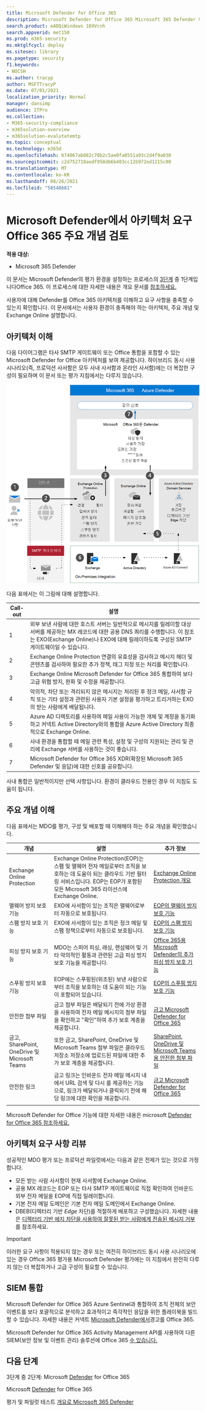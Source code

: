 ```yaml
---
title: Microsoft Defender for Office 365
description: Microsoft Defender for Office 365 Microsoft 365 Defender 다이어그램은 평가판 랩 또는 파일럿 환경을 구축하기 전에 Microsoft 365 ID를 이해하는 데 도움이 됩니다.
search.product: eADQiWindows 10XVcnh
search.appverid: met150
ms.prod: m365-security
ms.mktglfcycl: deploy
ms.sitesec: library
ms.pagetype: security
f1.keywords:
- NOCSH
ms.author: tracyp
author: MSFTTracyP
ms.date: 07/01/2021
localization_priority: Normal
manager: dansimp
audience: ITPro
ms.collection:
- M365-security-compliance
- m365solution-overview
- m365solution-evalutatemtp
ms.topic: conceptual
ms.technology: m365d
ms.openlocfilehash: 674067ab082c70b2c5ae0fa0551a93c2d4f9a030
ms.sourcegitcommit: c2d752718aedf958db6b403cc12b972ed1215c00
ms.translationtype: MT
ms.contentlocale: ko-KR
ms.lasthandoff: 08/26/2021
ms.locfileid: "58548681"
---
```

# <a name="review-microsoft-defender-for-office-365-architecture-requirements-and-key-concepts"></a>Microsoft Defender에서 아키텍처 요구 Office 365 주요 개념 검토


**적용 대상:**
- Microsoft 365 Defender

이 문서는 Microsoft Defender의 평가 환경을 설정하는 프로세스의 [3단계](eval-defender-office-365-overview.md) 중 1단계입니다Office 365. 이 프로세스에 대한 자세한 내용은 개요 문서를 [참조하세요.](eval-defender-office-365-overview.md)

사용자에 대해 Defender를 Office 365 아키텍처를 이해하고 요구 사항을 충족할 수 있는지 확인합니다. 이 문서에서는 사용자 환경이 충족해야 하는 아키텍처, 주요 개념 및 Exchange Online 설명합니다.

## <a name="understand-the-architecture"></a>아키텍처 이해

다음 다이어그램은 타사 SMTP 게이트웨이 또는 Office 통합을 포함할 수 있는 Microsoft Defender for Office 아키텍처를 보여 제공합니다. 하이브리드 동시 사용 시나리오(즉, 프로덕션 사서함은 모두 사내 사서함과 온라인 사서함)에는 더 복잡한 구성이 필요하며 이 문서 또는 평가 지침에서는 다루지 않습니다.

![Microsoft Defender for Office 365.](../../media/defender/m365-defender-office-architecture.png)

다음 표에서는 이 그림에 대해 설명합니다.

|Call-out  |설명  |
|---------|---------|
|1     | 외부 보낸 사람에 대한 호스트 서버는 일반적으로 메시지를 릴레이할 대상 서버를 제공하는 MX 레코드에 대한 공용 DNS 쿼리를 수행합니다.  이 참조는 EXO(Exchange Online)나 EXO에 대해 릴레이하도록 구성된 SMTP 게이트웨이일 수 있습니다.  |
|2     | Exchange Online Protection 연결의 유효성을 검사하고 메시지 헤더 및 콘텐츠를 검사하여 필요한 추가 정책, 태그 지정 또는 처리를 확인합니다.  |
|3      | Exchange Online Microsoft Defender for Office 365 통합하여 보다 고급 위협 방지, 완화 및 수정을 제공합니다. |
|4      | 악의적, 차단 또는 격리되지 않은 메시지는 처리된 후 정크 메일, 사서함 규칙 또는 기타 설정과 관련된 사용자 기본 설정을 평가하고 트리거하는 EXO의 받는 사람에게 배달됩니다. |
|5      | Azure AD 디렉토리를 사용하여 메일 사용이 가능한 개체 및 계정을 동기화하고 커넥트 Active Directory와의 통합을 Azure Active Directory 최종적으로 Exchange Online. |
|6      | 사내 환경을 통합할 때 메일 관련 특성, 설정 및 구성의 지원되는 관리 및 관리에 Exchange 서버를 사용하는 것이 좋습니다. |
|7      | Microsoft Defender for Office 365 XDR(확장된 Microsoft 365 Defender 및 응답)에 대한 신호를 공유합니다.|

사내 통합은 일반적이지만 선택 사항입니다. 환경이 클라우드 전용인 경우 이 지침도 도움이 됩니다.

## <a name="understand-key-concepts"></a>주요 개념 이해

다음 표에서는 MDO를 평가, 구성 및 배포할 때 이해해야 하는 주요 개념을 확인했습니다.


|개념  |설명 |추가 정보  |
|---------|---------|---------|
|Exchange Online Protection      |    Exchange Online Protection(EOP)는 스팸 및 맬웨어 전자 메일로부터 조직을 보호하는 데 도움이 되는 클라우드 기반 필터링 서비스입니다. EOP는 EOP가 포함된 모든 Microsoft 365 라이선스에 Exchange Online.     |   [Exchange Online Protection 개요](../office-365-security/exchange-online-protection-overview.md)      |
|맬웨어 방지 보호 기능     |    EXO에 사서함이 있는 조직은 맬웨어로부터 자동으로 보호됩니다.     |  [EOP의 맬웨어 방지 보호 기능](../office-365-security/anti-malware-protection.md)       |
|스팸 방지 보호 기능     |   EXO에 사서함이 있는 조직은 정크 메일 및 스팸 정책으로부터 자동으로 보호됩니다.      |  [EOP의 스팸 방지 보호 기능](../office-365-security/anti-spam-protection.md)       |
|피싱 방지 보호 기능 |  MDO는 스피어 피싱, 래싱, 랜섬웨어 및 기타 악의적인 활동과 관련된 고급 피싱 방지 보호 기능을 제공합니다.   | [Office 365용 Microsoft Defender의 추가 피싱 방지 보호 기능](../office-365-security/anti-phishing-protection.md)   |
|스푸핑 방지 보호 기능     |   EOP에는 스푸핑된(위조된) 보낸 사람으로부터 조직을 보호하는 데 도움이 되는 기능이 포함되어 있습니다.      |   [EOP의 스푸핑 방지 보호 기능](../office-365-security/anti-spoofing-protection.md)      |
|안전한 첨부 파일     |   금고 첨부 파일은 배달되기 전에 가상 환경을 사용하여 전자 메일 메시지의 첨부 파일을 확인하고 "확인"하여 추가 보호 계층을 제공합니다.      |   [금고 Microsoft Defender for Office 365](../office-365-security/safe-attachments.md)      |
|금고, SharePoint, OneDrive 및 Microsoft Teams     |    또한 금고, SharePoint, OneDrive 및 Microsoft Teams 첨부 파일은 클라우드 저장소 저장소에 업로드된 파일에 대한 추가 보호 계층을 제공합니다.     |  [SharePoint, OneDrive 및 Microsoft Teams용 안전한 첨부 파일](../office-365-security/mdo-for-spo-odb-and-teams.md)       |
|안전한 링크     | 금고 링크는 인바운드 전자 메일 메시지 내에서 URL 검색 및 다시 를 제공하는 기능으로, 링크가 배달되거나 클릭되기 전에 해당 링크에 대한 확인을 제공합니다.        |   [금고 Microsoft Defender for Office 365](../office-365-security/safe-links.md)      |
|    |         |         |

Microsoft Defender for Office 기능에 대한 자세한 내용은 microsoft [Defender for Office 365 참조하세요.](/office365/servicedescriptions/office-365-advanced-threat-protection-service-description)

## <a name="review-architecture-requirements"></a>아키텍처 요구 사항 리뷰
성공적인 MDO 평가 또는 프로덕션 파일럿에서는 다음과 같은 전제가 있는 것으로 가정합니다.
- 모든 받는 사람 사서함이 현재 사서함에 Exchange Online.
- 공용 MX 레코드는 EOP 또는 타사 SMTP 게이트웨이로 직접 확인하여 인바운드 외부 전자 메일을 EOP에 직접 릴레이합니다.
- 기본 전자 메일 도메인은  기본 전자 메일 도메인에서 Exchange Online.
- DBEB(디렉터리 기반 *Edge* 차단)를 적절하게 배포하고 구성했습니다. 자세한 내용은 [디렉터리 기반 에지 차단을 사용하여 잘못된 받는 사람에게 전송된 메시지 거부](/exchange/mail-flow-best-practices/use-directory-based-edge-blocking)를 참조하세요.

> [!IMPORTANT]
> 이러한 요구 사항이 적용되지 않는 경우 또는 여전히 하이브리드 동시 사용 시나리오에 있는 경우 Office 365 평가용 Microsoft Defender 평가에는 이 지침에서 완전히 다루지 않는 더 복잡하거나 고급 구성이 필요할 수 있습니다.

## <a name="siem-integration"></a>SIEM 통합

Microsoft Defender for Office 365 Azure Sentinel과 통합하여 조직 전체의 보안 이벤트를 보다 포괄적으로 분석하고 효과적이고 즉각적인 응답을 위한 플레이북을 빌드할 수 있습니다. 자세한 내용은 커넥트 [Microsoft Defender에서](/azure/sentinel/connect-office-365-advanced-threat-protection)경고를 Office 365.

Microsoft Defender for Office 365 Activity Management API를 사용하여 다른 SIEM(보안 정보 및 이벤트 관리) 솔루션에 Office 365 [수 있습니다.](/office/office-365-management-api/office-365-management-activity-api-reference)

## <a name="next-steps"></a>다음 단계

3단계 중 2단계: Microsoft [Defender](eval-defender-office-365-enable-eval.md) for Office 365

Microsoft [Defender](eval-defender-office-365-overview.md) for Office 365

평가 및 파일럿 테스트 [개요로 Microsoft 365 Defender](eval-overview.md) 

